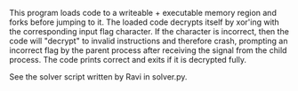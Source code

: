 This program loads code to a writeable + executable memory region and forks before jumping to it. The loaded code decrypts itself by xor'ing with the corresponding input flag character. If the character is incorrect, then the code will "decrypt" to invalid instructions and therefore crash, prompting an incorrect flag by the parent process after receiving the signal from the child process. The code prints correct and exits if it is decrypted fully.

See the solver script written by Ravi in solver.py.
